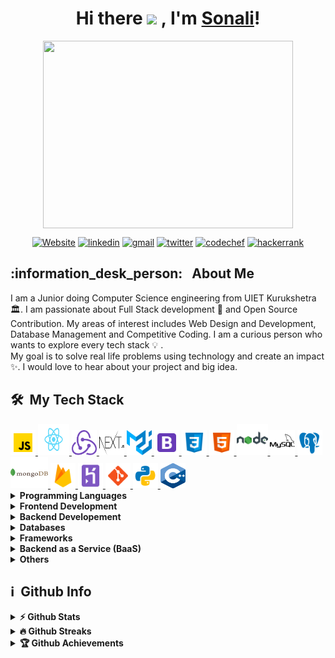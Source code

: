 <h1 align="center"> Hi there <img src="https://media.giphy.com/media/hvRJCLFzcasrR4ia7z/giphy.gif" width="30px"> , I'm <a href="https://sonalisingh.me/">Sonali</a>! </h1>

<!--
**sonali-singh97/sonali-singh97** is a ✨ _special_ ✨ repository because its `README.md` (this file) appears on your GitHub profile.

Here are some ideas to get you started:

- 🔭 I’m currently working on ...
- 🌱 I’m currently learning ...
- 👯 I’m looking to collaborate on ...
- 🤔 I’m looking for help with ...
- 💬 Ask me about ...
- 📫 How to reach me: ...
- 😄 Pronouns: ...
- ⚡ Fun fact: ...
-->



<p align="center">
  <img src = "https://i.vimeocdn.com/video/253024709.webp?mw=900&mh=508&q=70" width = "400" height = "300" align = "center">
<!--   <a href="mailto:anneraj73@gmail.com"><img src = "https://img.shields.io/badge/gmail-%23D14836.svg?&style=for-the-badge&logo=gmail&logoColor=white"></a>   
  <a href="https://www.linkedin.com/in/annedeepa"><img src="https://img.shields.io/badge/linkedin-%230077B5.svg?&style=for-the-badge&logo=linkedin&logoColor=white"/></a> -->
</p>

<p align="center">
    <a href="https://sonalisingh.me"><img alt="Website" title="website" src="https://img.shields.io/badge/-Website-47CCCC?style=flat&logo=Google-Chrome&logoColor=white&link=https://sonalisingh.me"/></a>
  <a href="https://www.linkedin.com/in/simran2104/"><img alt="linkedin" title="Linkedin" src="https://img.shields.io/badge/LinkedIn-0077B5?style=flat&logo=linkedin&logoColor=white&link=https://www.linkedin.com/in/sonali-singh20/"/></a>
  <a href="mailto:sonali122000@gmail.com"><img alt="gmail" title="gmail" src="https://img.shields.io/badge/Gmail-red?style=flat&logo=Gmail&logoColor=white&link=mailto:sonali122000@gmail.com"/></a>
  <a href="https://twitter.com/sonali12_singh"><img alt="twitter" title="twitter" src="https://img.shields.io/badge/-Twitter-1ca0f1?style=flat&labelColor=1ca0f1&logo=twitter&logoColor=white&link=https://twitter.com/sonali12_singh"/></a>
  <a href="https://www.codechef.com/users/sonali2000"><img alt="codechef" title="codechef" src="https://img.shields.io/badge/-codechef-935F31?style=flat&logo=codechef&logoColor=white"/></a>
  <a href="https://www.hackerrank.com/sonali122000"><img alt="hackerrank" title="hackerrank" src="https://img.shields.io/badge/-hackerrank-0ec950?style=flat&logo=hackerrank&logoColor=white"/></a>
</p>

<h2> :information_desk_person: &nbsp; About Me</h2>

I am a Junior doing Computer Science engineering from UIET Kurukshetra  :classical_building:. I am passionate about Full Stack development 🚀 and Open Source Contribution. My areas of interest includes Web Design and Development, Database Management and Competitive Coding.
I am a curious person who wants to explore every tech stack :bulb: .<br>
My goal is to solve real life problems using technology and create an impact :sparkles:. I would love to hear about your project and big idea. 




  <!--
- 💬 Ask me about anything, I am happy to help;
- 📫 How to reach me: [@abhisheknaiidu](https://twitter.com/abhisheknaiidu);
- 📝 [Resume](https://drive.google.com/file/d/186ledj5PMY2damRWGpOrxYQZ2xSKjKD_/view)
- -->

<h2> 🛠 &nbsp;My Tech Stack</h2>
<a href="https://developer.mozilla.org/en-US/docs/Web/JavaScript" target="_blank"> <img src="images/javascript.png" alt="javascript" width="40" height="40"/> </a>   
 <a href="https://reactjs.org/" target="_blank"> <img src="images/react.png" alt="react" width="50" height="50"/> </a>
  <a href="https://redux.js.org/" target="_blank"> <img src="images/redux.png" alt="redux" width="40" height="40"/> </a>
   <a href="https://nextjs.org/" target="_blank"> <img src="images/next.png" alt="next" width="40" height="40"/> </a>
    <a href="https://material-ui.com/" target="_blank"> <img src="images/material.png" alt="material" width="40" height="40"/> </a>
 <a href="https://getbootstrap.com" target="_blank"> <img src="images/bootstrap.png" alt="bootstrap" width="40" height="40"/> </a> <a href="https://www.w3schools.com/css/" target="_blank"> <img src="images/css.png" alt="css3" width="40" height="40"/> </a>
 <a href="https://www.w3.org/html/" target="_blank"> <img src="images/html.png" alt="html5" width="40" height="40"/> </a>  <a href="https://nodejs.org" target="_blank"> <img src="images/nodejs.png" alt="nodejs" width="50" height="50"/> </a>  
  <a href="https://www.mysql.com/" target="_blank"> <img src="images/mysql.png" alt="mysql" width="40" height="40"/></a><a href="https://www.postgresql.org" target="_blank"> <img src="images/postgresql.png" alt="postgresql" width="40" height="40"/> </a>
   <a href="https://www.mongodb.com/" target="_blank"> <img src="images/mongodb.png" alt="mongodb" width="60" height="50"/> </a>
   <a href="https://firebase.google.com/" target="_blank"> <img src="images/firebase.png" alt="firebase" width="40" height="40"/> </a> 
   <a href="https://heroku.com" target="_blank"> <img src="images/heroku.png" alt="heroku" width="40" height="40"/> </a>
    <a href="https://git-scm.com/" target="_blank"> <img src="images/git.png" alt="git" width="40" height="40"/> </a> 
    <a href="https://www.python.org" target="_blank"> <img src="images/python.png" alt="python" width="40" height="40"/> </a>
     <a href="https://www.cplusplus.com/" target="_blank"> <img src="images/cpp.png" alt="cpp" width="40" height="40"/> </a>


     

<details>	
  <summary><b>Programming Languages</b></summary>
    <a href="https://www.cplusplus.com/" target="_blank"> <img src="images/cpp.png" alt="cpp" width="40" height="40"/> </a>
 <a href="https://www.python.org" target="_blank"> <img src="images/python.png" alt="python" width="40" height="40"/> </a><a href="https://developer.mozilla.org/en-US/docs/Web/JavaScript" target="_blank"> <img src="images/javascript.png" alt="javascript" width="40" height="40"/> </a>   
</details>

<details>	
  <summary><b>Frontend Development</b></summary>
  <a href="https://reactjs.org/" target="_blank"> <img src="images/react.png" alt="react" width="50" height="50"/> </a>
  <a href="https://redux.js.org/" target="_blank"> <img src="images/redux.png" alt="redux" width="40" height="40"/> </a>
 <a href="https://getbootstrap.com" target="_blank"> <img src="images/bootstrap.png" alt="bootstrap" width="40" height="40"/> </a> <a href="https://www.w3schools.com/css/" target="_blank"> <img src="images/css.png" alt="css3" width="40" height="40"/> </a><a href="https://www.w3.org/html/" target="_blank"> <img src="images/html.png" alt="html5" width="40" height="40"/> </a>  
</details>

<details>	
  <summary><b>Backend Developement</b></summary>
  <a href="https://nodejs.org" target="_blank"> <img src="images/nodejs.png" alt="nodejs" width="50" height="50"/> </a>
</details>

<details>	
  <summary><b>Databases</b></summary>
   <a href="https://www.mongodb.com/" target="_blank"> <img src="images/mongodb.png" alt="mongodb" width="70" height="50"/> </a>
 <a href="https://www.mysql.com/" target="_blank"> <img src="images/mysql.png" alt="mysql" width="40" height="40"/></a><a href="https://www.postgresql.org" target="_blank"> <img src="images/postgresql.png" alt="postgresql" width="40" height="40"/> </a>
</details>

<details>	
  <summary><b>Frameworks</b></summary>
  <a href="https://nextjs.org/" target="_blank"> <img src="images/next.png" alt="next" width="40" height="40"/> </a>
    <a href="https://material-ui.com/" target="_blank"> <img src="images/material.png" alt="material" width="40" height="40"/> </a>
</details>

<details>	
  <summary><b>Backend as a Service (BaaS) </b></summary>
   <a href="https://firebase.google.com/" target="_blank"> <img src="images/firebase.png" alt="firebase" width="40" height="40"/> </a> <a href="https://heroku.com" target="_blank"> <img src="images/heroku.png" alt="heroku" width="40" height="40"/> </a>
  </details>

<details>	
  <summary><b>Others</b></summary>
  <a href="https://git-scm.com/" target="_blank"> <img src="images/git.png" alt="git" width="40" height="40"/> </a>  
  <a href="https://www.figma.com/" target="_blank"> <img src="images/figma.png" alt="figma" width="40" height="40"/> </a> 
</details>


<h2>ℹ️ &nbsp;Github Info</h2>
<details>	
  <summary><b>⚡ Github Stats</b></summary>

<img height="180em" src="https://github-readme-stats.vercel.app/api?username=sonali-singh97&show_icons=true&locale=en&hide_border=true" alt="sonali-singh97" />
<img height="180em" src="https://github-readme-stats.vercel.app/api/top-langs?username=sonali-singh97&show_icons=true&locale=en&layout=compact&langs_count=7&hide_border=true&hide=c" alt="sonali-singh97"/>
</details>

<details>
 <summary><b>🔥 Github Streaks</b></summary>
<p align="center"><img src="https://github-readme-streak-stats.herokuapp.com/?user=sonali-singh97&" alt="sonali-singh97" /></p>
</details>

<details>
 <summary><b>🏆 Github Achievements</b></summary>
<p align="center"> <a href="https://github.com/ryo-ma/github-profile-trophy"><img src="https://github-profile-trophy.vercel.app/?username=sonali-singh97&margin-w=5" alt="sonali-singh97" /></a> </p>
</details>



